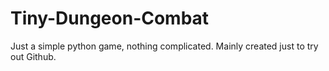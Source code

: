 # Tiny-Dungeon-Combat
Just a simple python game, nothing complicated. Mainly created just to try out Github.
